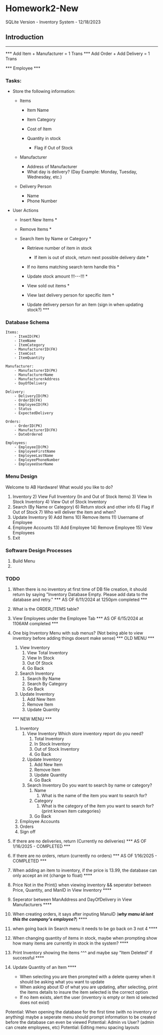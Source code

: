 # Homework2-New
SQLite Version - Inventory System - 12/18/2023

## Introduction

*** 
*** Add Item + Manufacturer = 1 Trans
*** Add Order + Add Delivery = 1 Trans

*** Employee ***

### Tasks: 

- Store the following information: 

    - Items
  
        - Item Name
        - Item Category
        - Cost of Item
        - Quantity in stock

            - Flag if Out of Stock
    
    - Manufacturer

        - Address of Manufacturer
        - What day is delivery? (Day Example: Monday, Tuesday, Wednesday,  etc.)

    - Delivery Person

        - Name
        - Phone Number

- User Actions

    - Insert New Items *
    - Remove Items *
    - Search Item by Name or Category *

        - Retrieve number of item in stock
  
            - If item is out of stock, return next possible delivery date *
      - If no items matching search term handle this *
      - Update stock amount !!!---!!! *
      - View sold out items *
      - View last delivery person for specific item *
      - Update delivery person for an item (sign in when updating stock?) ***

### Database Schema

    Items: 
        - ItemID(PK)
        - ItemName
        - ItemCategory
        - ManufacturerID(FK)
        - ItemCost
        - ItemQuantity
    
    Manufacturer: 
        - ManufacturerID(PK)
        - ManufacturerName
        - ManufacturerAddress
        - DayOfDelivery

    Delivery:
        - DeliveryID(PK)
        - OrderID(FK)
        - EmployeeID(FK)
        - Status
        - ExpectedDelivery

    Orders: 
        - OrderID(PK)
        - ManufacturerID(FK)
        - DateOrdered

    Employees: 
        - EmployeeID(PK)
        - EmployeeFirstName
        - EmployeeLastName
        - EmployeePhoneNumber
        - EmployeeUserName



### Menu Design 

Welcome to AB Hardware!
What would you like to do?

1) Inventory
   2) View Full Inventory (In and Out of Stock Items)
   3) View In Stock Inventory
   4) View Out of Stock Inventory
5) Search (By Name or Category)
   6) Return stock and other info
   6) Flag if Out of Stock
   7) Who will deliver the item and when? 
8) Update Inventory
   9) Add Items
   10) Remove items
   11) Username of Employee
12) Employee Accounts
    13) Add Employee
    14) Remove Employee
    15) View Employees
16) Exit 


### Software Design Processes

1) Build Menu
2) 


### TODO

1) When there is no inventory at first time of DB file creation, it should return by saying "Inventory Database Empty. Please add data to the database and retry." *** AS OF 6/11/2024 at 1250pm completed ***
2) What is the ORDER_ITEMS table?
3) View Employees under the Employee Tab *** AS OF 6/15/2024 at 1106AM completed ***
4) One big Inventory Menu with sub menus? (Not being able to view inventory before adding things doesnt make sense)
    *** OLD MENU ***
    1) View Inventory
        1) View Total Inventory 
        2) View In Stock
        3) Out Of Stock 
        4) Go Back
    2) Search Inventory
        1) Search By Name
        2) Search By Category
        3) Go Back
    3) Update Inventory
        1) Add New Item
        2) Remove Item
        3) Update Quantity

    *** NEW MENU *** 
    1) Inventory
        1) View Inventory
            Which store inventory report do you need?
            1) Total Inventory
            2) In Stock Inventory
            3) Out of Stock Inventory
            4) Go Back
        2) Update Inventory
            1) Add New Item
            2) Remove Item
            3) Update Quantity
            4) Go Back
        3) Search Inventory
            Do you want to search by name or category?
            1) Name
                1) What is the name of the item you want to search for?
            2) Category
                1) What is the category of the item you want to search for?
                {print known item categories}
            3) Go Back
    2) Employee Accounts
    3) Orders
    4) Sign off

5) If there are no deliveries, return (Currently no deliveries) *** AS OF 1/16/2025 - COMPLETED *** 
6) If there are no orders, return (currently no orders) *** AS OF 1/16/2025 - COMPLETED ***
7) When adding an item to inventory, if the price is 13.99, the database can only accept an int (change to float) **** 
8) Price Not in the Print() when viewing inventory && seperator between Price, Quantity, and ManID in View Inventory **** 
9) Seperator between ManAddress and DayOfDelivery in View Manufacturers ****
10) When creating orders, it says after inputing ManuID (***why manu id isnt this the company's employee?***) ****
11) when going back iin Search menu it needs to be go back on 3 not 4 ****
12) When changing quantity of items in stock, maybe when prompting show how many items are currently in stock in the system? **** 
13) Print Inventory showing the items ^^^ and maybe say "Item Deleted" if successful ****
14) Update Quantity of an Item ****
    - When selecting you are then prompted with a delete querey when it should be asking what you want to update
    - When asking about ID of what you are updating, after selecting, print the items details to insure the item selected is the correct option
    - If no item exists, alert the user (inventory is empty or item id selected does not exist)

Potential: When opening the database for the first time (with no inventory or anything) maybe a seperate menu should prompt information to be created before the database can even be viewed
Potential: Admin vs User? (admin can create employees, etc)
Potential: Editing menu spacing layouts
